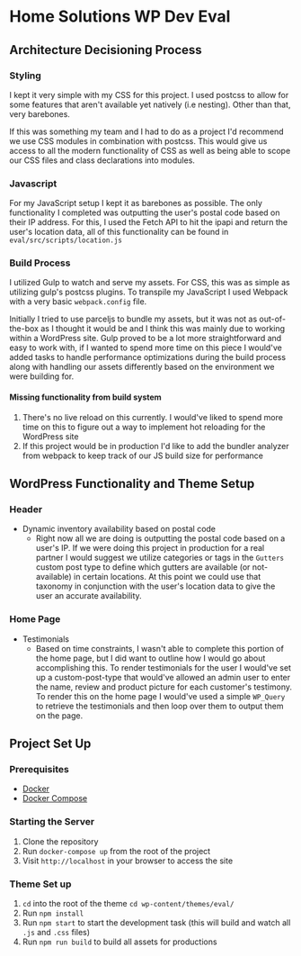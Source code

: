 # Home Solutions WP Dev Eval

## Architecture Decisioning Process

### Styling
I kept it very simple with my CSS for this project. I used postcss to allow for some features that aren't available yet natively (i.e nesting). Other than that, very barebones.

If this was something my team and I had to do as a project I'd recommend we use CSS modules in combination with postcss. This would give us access to all the modern functionality of CSS as well as being able to scope our CSS files and class declarations into modules. 

### Javascript
For my JavaScript setup I kept it as barebones as possible. The only functionality I completed was outputting the user's postal code based on their IP address. For this, I used the Fetch API to hit the ipapi and return the user's location data, all of this functionality can be found in `eval/src/scripts/location.js`

### Build Process
I utilized Gulp to watch and serve my assets. For CSS, this was as simple as utilizing gulp's postcss plugins. To transpile my JavaScript I used Webpack with a very basic `webpack.config` file.

Initially I tried to use parceljs to bundle my assets, but it was not as out-of-the-box as I thought it would be and I think this was mainly due to working within a WordPress site. Gulp proved to be a lot more straightforward and easy to work with, if I wanted to spend more time on this piece I would've added tasks to handle performance optimizations during the build process along with handling our assets differently based on the environment we were building for.

#### Missing functionality from build system
1. There's no live reload on this currently. I would've liked to spend more time on this to figure out a way to implement hot reloading for the WordPress site
2. If this project would be in production I'd like to add the bundler analyzer from webpack to keep track of our JS build size for performance

## WordPress Functionality and Theme Setup

### Header
* Dynamic inventory availability based on postal code
    * Right now all we are doing is outputting the postal code based on a user's IP. If we were doing this project in production for a real partner I would suggest we utilize categories or tags in the `Gutters` custom post type to define which gutters are available (or not-available) in certain locations. At this point we could use that taxonomy in conjunction with the user's location data to give the user an accurate availability.

### Home Page
* Testimonials 
  * Based on time constraints, I wasn't able to complete this portion of the home page, but I did want to outline how I would go about accomplishing this. To render testimonials for the user I would've set up a custom-post-type that would've allowed an admin user to enter the name, review and product picture for each customer's testimony. To render this on the home page I would've used a simple `WP_Query` to retrieve the testimonials and then loop over them to output them on the page.

## Project Set Up

### Prerequisites
- [Docker](https://www.docker.com/get-started)
- [Docker Compose](https://docs.docker.com/compose/install/)

### Starting the Server
1. Clone the repository
2. Run `docker-compose up` from the root of the project
3. Visit `http://localhost` in your browser to access the site

### Theme Set up
1. `cd` into the root of the theme `cd wp-content/themes/eval/`
2. Run `npm install`
3. Run `npm start` to start the development task (this will build and watch all `.js` and `.css` files)
4. Run `npm run build` to build all assets for productions



